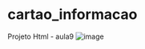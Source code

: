 # cartao_informacao
Projeto Html - aula9
![image](https://github.com/ThiagoManguinho/cartao_informacao/assets/142419724/7c7dd813-3abe-403a-8278-b69f93476931)
